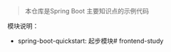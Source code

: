 > 本仓库是Spring Boot 主要知识点的示例代码
 
模块说明：
- spring-boot-quickstart: 起步模块#   f r o n t e n d - s t u d y  
 